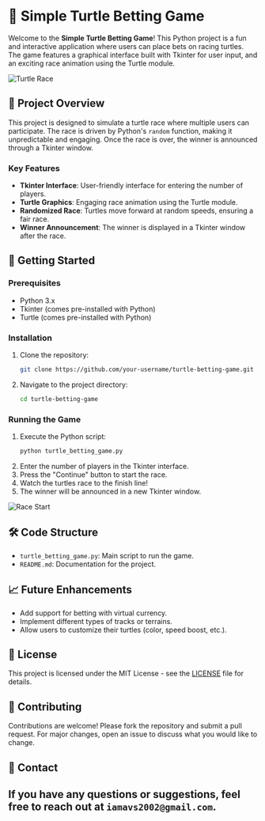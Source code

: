 # 🐢 Simple Turtle Betting Game
 
Welcome to the **Simple Turtle Betting Game**! This Python project is a fun and interactive application where users can place bets on racing turtles. The game features a graphical interface built with Tkinter for user input, and an exciting race animation using the Turtle module.

![Turtle Race](https://media1.giphy.com/media/v1.Y2lkPTc5MGI3NjExb3A0YzhuaGswN2J0bDJqaXF2OXRpazYyMzdmdjdmZnl5bDEwcjZrbiZlcD12MV9naWZzX3NlYXJjaCZjdD1n/od1ZGKWL5bsIlwqR6l/giphy.webp)

## 🎯 Project Overview

This project is designed to simulate a turtle race where multiple users can participate. The race is driven by Python's `random` function, making it unpredictable and engaging. Once the race is over, the winner is announced through a Tkinter window.

### Key Features
- **Tkinter Interface**: User-friendly interface for entering the number of players.
- **Turtle Graphics**: Engaging race animation using the Turtle module.
- **Randomized Race**: Turtles move forward at random speeds, ensuring a fair race.
- **Winner Announcement**: The winner is displayed in a Tkinter window after the race.

## 🚀 Getting Started

### Prerequisites
- Python 3.x
- Tkinter (comes pre-installed with Python)
- Turtle (comes pre-installed with Python)

### Installation
1. Clone the repository:
   ```bash
   git clone https://github.com/your-username/turtle-betting-game.git
   ```
2. Navigate to the project directory:
   ```bash
   cd turtle-betting-game
   ```

### Running the Game
1. Execute the Python script:
   ```bash
   python turtle_betting_game.py
   ```
2. Enter the number of players in the Tkinter interface.
3. Press the "Continue" button to start the race.
4. Watch the turtles race to the finish line!
5. The winner will be announced in a new Tkinter window.


![Race Start](https://media1.giphy.com/media/Z65zgsKhP8UCfV3Qg0/200.webp?cid=790b7611atvuboufe680wbmbf1wdmkw9doysv12qoc65q125&ep=v1_gifs_search&rid=200.webp&ct=g)

## 🛠️ Code Structure

- `turtle_betting_game.py`: Main script to run the game.
- `README.md`: Documentation for the project.

## 📈 Future Enhancements
- Add support for betting with  virtual currency.
- Implement different types of tracks or terrains.
- Allow users to customize their turtles (color, speed boost, etc.).

## 📄 License
This project is licensed under the MIT License - see the [LICENSE](LICENSE) file for details.

## 🤝 Contributing
Contributions are welcome! Please fork the repository and submit a pull request. For major changes, open an issue to discuss what you would like to change.

## 📧 Contact
If you have any questions or suggestions, feel free to reach out at `iamavs2002@gmail.com`.
---

